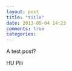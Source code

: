 ```yaml
---
layout: post
title: "title"
date: 2013-05-04 14:23
comments: true
categories: 
---
```


A test post? 

HU Pili

